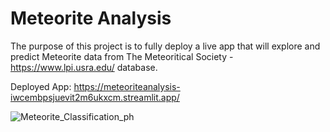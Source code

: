 # Meteorite Analysis

The purpose of this project is to fully deploy a live app that will explore and predict Meteorite data from The Meteoritical Society - https://www.lpi.usra.edu/ database.

Deployed App: https://meteoriteanalysis-iwcembpsjuevit2m6ukxcm.streamlit.app/



![Meteorite_Classification_ph](https://github.com/user-attachments/assets/7c50fdc3-2bcb-4192-a55d-238663eefc3f)
